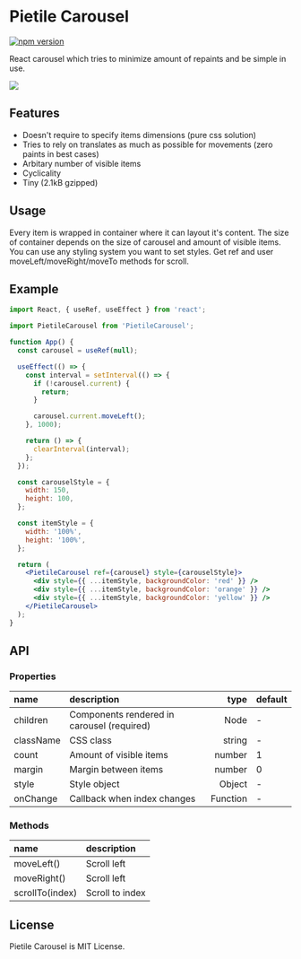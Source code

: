 # Pietile Carousel

[![npm version](https://badgen.net/bundlephobia/minzip/pietile-carousel)](https://bundlephobia.com/result?p=pietile-carousel@latest)

React carousel which tries to minimize amount of repaints and be simple in use.

<img src="https://media.giphy.com/media/1gRsY9qTHyJrYTxGYS/giphy.gif" />

## Features

- Doesn't require to specify items dimensions (pure css solution)
- Tries to rely on translates as much as possible for movements (zero paints in best cases)
- Arbitary number of visible items
- Сyclicality
- Tiny (2.1kB gzipped)

## Usage

Every item is wrapped in container where it can layout it's content. The size of container depends on the size of carousel and amount of visible items. You can use any styling system you want to set styles. Get ref and user moveLeft/moveRight/moveTo methods for scroll.

## Example

```jsx
import React, { useRef, useEffect } from 'react';

import PietileCarousel from 'PietileCarousel';

function App() {
  const carousel = useRef(null);

  useEffect(() => {
    const interval = setInterval(() => {
      if (!carousel.current) {
        return;
      }

      carousel.current.moveLeft();
    }, 1000);

    return () => {
      clearInterval(interval);
    };
  });

  const carouselStyle = {
    width: 150,
    height: 100,
  };

  const itemStyle = {
    width: '100%',
    height: '100%',
  };

  return (
    <PietileCarousel ref={carousel} style={carouselStyle}>
      <div style={{ ...itemStyle, backgroundColor: 'red' }} />
      <div style={{ ...itemStyle, backgroundColor: 'orange' }} />
      <div style={{ ...itemStyle, backgroundColor: 'yellow' }} />
    </PietileCarousel>
  );
}
```

## API

### Properties

| name      | description                                |     type | default |
| :-------- | :----------------------------------------- | -------: | :------ |
| children  | Components rendered in carousel (required) |     Node | -       |
| className | CSS class                                  |   string | -       |
| count     | Amount of visible items                    |   number | 1       |
| margin    | Margin between items                       |   number | 0       |
| style     | Style object                               |   Object | -       |
| onChange  | Callback when index changes                | Function | -       |

### Methods

| name            | description     |
| :-------------- | :-------------- |
| moveLeft()      | Scroll left     |
| moveRight()     | Scroll left     |
| scrollTo(index) | Scroll to index |

## License

Pietile Carousel is MIT License.
